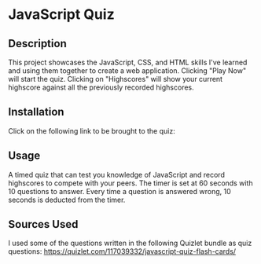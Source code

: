 # JavaScript Quiz

## Description
This project showcases the JavaScript, CSS, and HTML skills I've learned and using them together to create a web application. Clicking "Play Now" will start the quiz. Clicking on "Highscores" will show your current highscore against all the previously recorded highscores. 

## Installation
Click on the following link to be brought to the quiz: 

## Usage
A timed quiz that can test you knowledge of JavaScript and record highscores to compete with your peers. The timer is set at 60 seconds with 10 questions to answer. Every time a question is answered wrong, 10 seconds is deducted from the timer. 

## Sources Used
I used some of the questions written in the following Quizlet bundle as quiz questions: https://quizlet.com/117039332/javascript-quiz-flash-cards/
